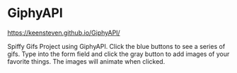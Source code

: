 # GiphyAPI
https://keensteven.github.io/GiphyAPI/

Spiffy Gifs Project using GiphyAPI. Click the blue buttons to see a series of gifs. Type into the form field and click the gray button to add images of your favorite things. The images will animate when clicked.
